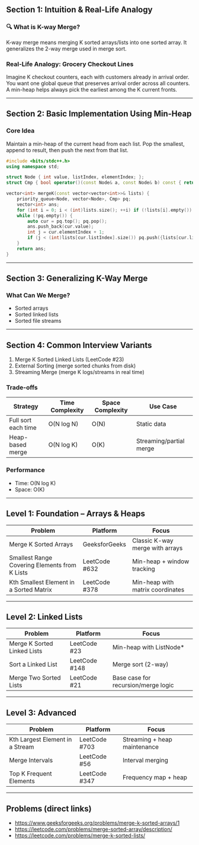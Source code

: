 ## Section 1: Intuition & Real-Life Analogy

### 🔍 What is K-way Merge?
K-way merge means merging K sorted arrays/lists into one sorted array. It generalizes the 2-way merge used in merge sort.

### Real-Life Analogy: Grocery Checkout Lines
Imagine K checkout counters, each with customers already in arrival order. You want one global queue that preserves arrival order across all counters. A min-heap helps always pick the earliest among the K current fronts.

---

##  Section 2: Basic Implementation Using Min-Heap

###  Core Idea
Maintain a min-heap of the current head from each list. Pop the smallest, append to result, then push the next from that list.

```cpp
#include <bits/stdc++.h>
using namespace std;

struct Node { int value, listIndex, elementIndex; };
struct Cmp { bool operator()(const Node& a, const Node& b) const { return a.value > b.value; } };

vector<int> mergeK(const vector<vector<int>>& lists) {
    priority_queue<Node, vector<Node>, Cmp> pq;
    vector<int> ans;
    for (int i = 0; i < (int)lists.size(); ++i) if (!lists[i].empty()) pq.push({lists[i][0], i, 0});
    while (!pq.empty()) {
        auto cur = pq.top(); pq.pop();
        ans.push_back(cur.value);
        int j = cur.elementIndex + 1;
        if (j < (int)lists[cur.listIndex].size()) pq.push({lists[cur.listIndex][j], cur.listIndex, j});
    }
    return ans;
}
```

---

##  Section 3: Generalizing K-Way Merge

###  What Can We Merge?
- Sorted arrays
- Sorted linked lists
- Sorted file streams

---

##  Section 4: Common Interview Variants

1. Merge K Sorted Linked Lists (LeetCode #23)
2. External Sorting (merge sorted chunks from disk)
3. Streaming Merge (merge K logs/streams in real time)

###  Trade-offs

| Strategy | Time Complexity | Space Complexity | Use Case |
| --- | --- | --- | --- |
| Full sort each time | O(N log N) | O(N) | Static data |
| Heap-based merge | O(N log K) | O(K) | Streaming/partial merge |

###  Performance
- Time: O(N log K)
- Space: O(K)

---

##  Level 1: Foundation – Arrays & Heaps

| Problem | Platform | Focus |
| --- | --- | --- |
| Merge K Sorted Arrays | GeeksforGeeks | Classic K-way merge with arrays |
| Smallest Range Covering Elements from K Lists | LeetCode #632 | Min-heap + window tracking |
| Kth Smallest Element in a Sorted Matrix | LeetCode #378 | Min-heap with matrix coordinates |

---

##  Level 2: Linked Lists

| Problem | Platform | Focus |
| --- | --- | --- |
| Merge K Sorted Linked Lists | LeetCode #23 | Min-heap with ListNode* |
| Sort a Linked List | LeetCode #148 | Merge sort (2-way) |
| Merge Two Sorted Lists | LeetCode #21 | Base case for recursion/merge logic |

---

##  Level 3: Advanced

| Problem | Platform | Focus |
| --- | --- | --- |
| Kth Largest Element in a Stream | LeetCode #703 | Streaming + heap maintenance |
| Merge Intervals | LeetCode #56 | Interval merging |
| Top K Frequent Elements | LeetCode #347 | Frequency map + heap |

---

## Problems (direct links)

- https://www.geeksforgeeks.org/problems/merge-k-sorted-arrays/1
- https://leetcode.com/problems/merge-sorted-array/description/
- https://leetcode.com/problems/merge-k-sorted-lists/


